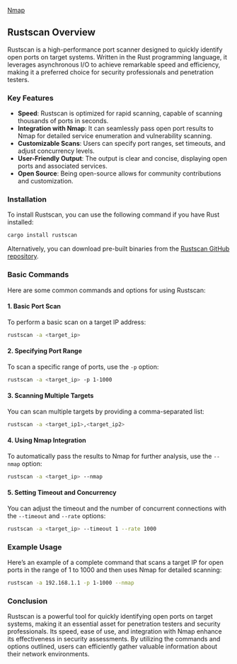 [Nmap](./Nmap.md)
## Rustscan Overview

Rustscan is a high-performance port scanner designed to quickly identify open ports on target systems. Written in the Rust programming language, it leverages asynchronous I/O to achieve remarkable speed and efficiency, making it a preferred choice for security professionals and penetration testers.

### Key Features

- **Speed**: Rustscan is optimized for rapid scanning, capable of scanning thousands of ports in seconds.
- **Integration with Nmap**: It can seamlessly pass open port results to Nmap for detailed service enumeration and vulnerability scanning.
- **Customizable Scans**: Users can specify port ranges, set timeouts, and adjust concurrency levels.
- **User-Friendly Output**: The output is clear and concise, displaying open ports and associated services.
- **Open Source**: Being open-source allows for community contributions and customization.

### Installation

To install Rustscan, you can use the following command if you have Rust installed:

```bash
cargo install rustscan
```

Alternatively, you can download pre-built binaries from the [Rustscan GitHub repository](https://github.com/RustScan/RustScan/releases).

### Basic Commands

Here are some common commands and options for using Rustscan:

#### 1. Basic Port Scan

To perform a basic scan on a target IP address:

```bash
rustscan -a <target_ip>
```

#### 2. Specifying Port Range

To scan a specific range of ports, use the `-p` option:

```bash
rustscan -a <target_ip> -p 1-1000
```

#### 3. Scanning Multiple Targets

You can scan multiple targets by providing a comma-separated list:

```bash
rustscan -a <target_ip1>,<target_ip2>
```

#### 4. Using Nmap Integration

To automatically pass the results to Nmap for further analysis, use the `--nmap` option:

```bash
rustscan -a <target_ip> --nmap
```

#### 5. Setting Timeout and Concurrency

You can adjust the timeout and the number of concurrent connections with the `--timeout` and `--rate` options:

```bash
rustscan -a <target_ip> --timeout 1 --rate 1000
```

### Example Usage

Here’s an example of a complete command that scans a target IP for open ports in the range of 1 to 1000 and then uses Nmap for detailed scanning:

```bash
rustscan -a 192.168.1.1 -p 1-1000 --nmap
```

### Conclusion

Rustscan is a powerful tool for quickly identifying open ports on target systems, making it an essential asset for penetration testers and security professionals. Its speed, ease of use, and integration with Nmap enhance its effectiveness in security assessments. By utilizing the commands and options outlined, users can efficiently gather valuable information about their network environments.